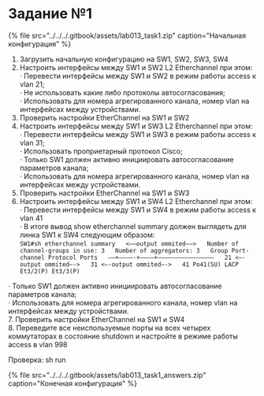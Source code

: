 # Задание №1

{% file src="../../../.gitbook/assets/lab013\_task1.zip" caption="Начальная конфигурация" %}

1. Загрузить начальную конфигурацию на SW1, SW2, SW3, SW4  
2. Настроить интерфейсы между SW1 и SW2 L2 Etherchannel при этом:  
· Перевести интерфейсы между SW1 и SW2 в режим работы access к vlan 21;  
· Не использовать какие либо протоколы автосогласования;  
· Использовать для номера агрегированного канала, номер vlan на интерфейсах между устройствами.  
3. Проверить настройки EtherChannel на SW1 и SW2  
4. Настроить интерфейсы между SW1 и SW3 L2 Etherchannel при этом:  
· Перевести интерфейсы между SW1 и SW3 в режим работы access к vlan 31;  
· Использовать проприетарный протокол Cisco;  
· Только SW1 должен активно инициировать автосогласование параметров канала;  
· Использовать для номера агрегированного канала, номер vlan на интерфейсах между устройствами.  
5. Проверить настройки EtherChannel на SW1 и SW3  
6. Настроить интерфейсы между SW1 и SW4 L2 Etherchannel при этом:  
· Перевести интерфейсы между SW1 и SW4 в режим работы access к vlan 41  
· В итоге вывод show etherchannel summary должен выглядеть для линка SW1 к SW4 следующим образом:  
`SW1#sh etherchannel summary  
<——output ommited——>  
Number of channel-groups in use: 3  
Number of aggregators: 3  
Group Port-channel Protocol Ports  
——+————-+————+————————————————  
21 <—-output ommited—->  
31 <—-output ommited—->  
41 Po41(SU) LACP Et3/2(P) Et3/3(P)`

· Только SW1 должен активно инициировать автосогласование параметров канала;  
· Использовать для номера агрегированного канала, номер vlan на интерфейсах между устройствами.  
7. Проверить настройки EtherChannel на SW1 и SW4  
8. Переведите все неиспользуемые порты на всех четырех коммутаторах в состояние shutdown и настройте в режиме работы access в vlan 998

Проверка: sh run  
  


{% file src="../../../.gitbook/assets/lab013\_task1\_answers.zip" caption="Конечная конфигурация" %}

